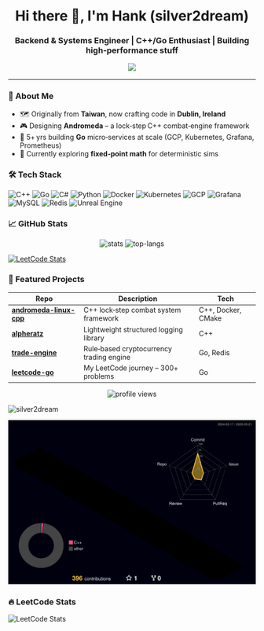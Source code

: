 <h1 align="center">Hi there 👋, I'm Hank (silver2dream)</h1>
<h3 align="center">Backend & Systems Engineer | C++/Go Enthusiast | Building high‑performance stuff</h3>

<p align="center">
  <img src="https://readme-typing-svg.demolab.com/?lines=Code%20is%20poetry;Backend%20developer%20from%20Taiwan;Living%20in%20Dublin%20🇮🇪;Open‑source%20lover%20❤️&center=true&width=500&height=45">
</p>

---

### 🚀 About Me

* 🗺️  Originally from **Taiwan**, now crafting code in **Dublin, Ireland**
* 🎮  Designing **Andromeda** – a lock‑step C++ combat‑engine framework
* 💼  5+ yrs building **Go** micro‑services at scale (GCP, Kubernetes, Grafana, Prometheus)
* 🌱  Currently exploring **fixed‑point math** for deterministic sims

### 🛠 Tech Stack

![C++](https://img.shields.io/badge/C%2B%2B-00599C?style=for-the-badge\&logo=c%2B%2B\&logoColor=white)
![Go](https://img.shields.io/badge/Go-00ADD8?style=for-the-badge\&logo=go\&logoColor=white)
![C#](https://img.shields.io/badge/C%23-239120?style=for-the-badge\&logo=c-sharp\&logoColor=white)
![Python](https://img.shields.io/badge/Python-3776AB?style=for-the-badge\&logo=python\&logoColor=white)
![Docker](https://img.shields.io/badge/Docker-2496ED?style=for-the-badge\&logo=docker\&logoColor=white)
![Kubernetes](https://img.shields.io/badge/Kubernetes-326CE5?style=for-the-badge\&logo=kubernetes\&logoColor=white)
![GCP](https://img.shields.io/badge/Google%20Cloud-4285F4?style=for-the-badge\&logo=google-cloud\&logoColor=white)
![Grafana](https://img.shields.io/badge/Grafana-F46800?style=for-the-badge\&logo=grafana\&logoColor=white)
![MySQL](https://img.shields.io/badge/MySQL-4479A1?style=for-the-badge\&logo=mysql\&logoColor=white)
![Redis](https://img.shields.io/badge/Redis-DC382D?style=for-the-badge\&logo=redis\&logoColor=white)
![Unreal Engine](https://img.shields.io/badge/Unreal%20Engine-313131?style=for-the-badge\&logo=unreal-engine\&logoColor=white)

### 📈 GitHub Stats

<p align="center">
  <img src="https://github-readme-stats.vercel.app/api?username=silver2dream&show_icons=true&theme=tokyonight&hide_title=true" alt="stats" height="180" />
  <img src="https://github-readme-stats.vercel.app/api/top-langs/?username=silver2dream&layout=compact&theme=tokyonight&hide_title=true" alt="top-langs" height="180"/>
</p>

[![LeetCode Stats](https://leetcode-stats-six.vercel.app/?username=silver2dream\&theme=dark)](https://leetcode.com/silver2dream)

### 🌟 Featured Projects

| Repo                                                                           | Description                              | Tech               |
| ------------------------------------------------------------------------------ | ---------------------------------------- | ------------------ |
| [**andromeda-linux-cpp**](https://github.com/silver2dream/andromeda-linux-cpp) | C++ lock‑step combat system framework    | C++, Docker, CMake |
| [**alpheratz**](https://github.com/silver2dream/alpheratz)                     | Lightweight structured logging library   | C++                |
| [**trade-engine**](https://github.com/silver2dream/trade-engine)               | Rule‑based cryptocurrency trading engine | Go, Redis          |
| [**leetcode-go**](https://github.com/silver2dream/leetcode-go)                 | My LeetCode journey – 300+ problems      | Go                 |

<p align="center">
  <img src="https://komarev.com/ghpvc/?username=silver2dream&style=flat-square&color=lightgrey" alt="profile views"/>
</p>


<p align="left"> <img src="https://komarev.com/ghpvc/?username=silver2dream&label=Profile%20views&color=0e75b6&style=plastic" alt="silver2dream" /> </p>

<a href="./profile-3d-contrib/profile-night-rainbow.svg">
    <img width="900em" src="./profile-3d-contrib/profile-night-rainbow.svg">
</a>

### 🔥 LeetCode Stats
![LeetCode Stats](https://leetcard.jacoblin.cool/silver2dream?theme=unicorn&font=Carme&ext=activity)
